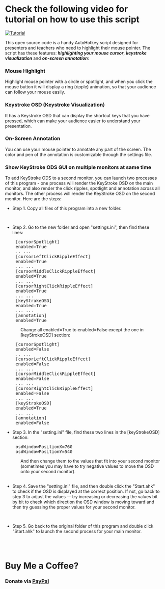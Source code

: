 # Check the following video for tutorial on how to use this script
[![Tutorial](https://i.imgur.com/sxbuLpc.jpeg)](https://youtu.be/lpEFMcIbyjg "Tutorial")


This open source code is a handy AutoHotkey script designed for presenters and teachers who need to highlight their mouse pointer. The script has these features: ***highlighting your mouse cursor***, ***keystroke visualization*** and ***on-screen annotation***:

### Mouse Highlight
Highlight mouse pointer with a circle or spotlight, and when you click the mouse button it will display a ring (ripple) animation, so that your audience can follow your mouse easily.

### Keystroke OSD (Keystroke Visualization)
It has a Keystroke OSD that can display the shortcut keys that you have pressed, which can make your audience easier to understand your presentation. 

### On-Screen Annotation
You can use your mouse pointer to annotate any part of the screen. The color and pen of the annotation is customizable through the settings file.

### Show KeyStroke ODS GUI on multiple monitors at same time

To add KeyStroke ODS to a second monitor, you can launch two processes of this program - one process will render the KeyStroke OSD on the main monitor, and also render the click ripples, spotlight and annotation across all monitors. The other process will render the KeyStroke OSD on the second monitor. Here are the steps:

* Step 1. Copy all files of this program into a new folder.
<br>

* Step 2. Go to the new folder and open "settings.ini", then find these lines:
<pre>
	[cursorSpotlight]
	enabled=True
	.. ...
	[cursorLeftClickRippleEffect]
	enabled=True
	... ...
	[cursorMiddleClickRippleEffect]
	enabled=True
	... ...
	[cursorRightClickRippleEffect]
	enabled=True
	... ...
	[keyStrokeOSD]
	enabled=True
	... ...
	[annotation]
	enabled=True
</pre>
<div style="padding-left:50px">Change all enabled=True to enabled=False except the one in [keyStrokeOSD] section:</div>
<pre>
	[cursorSpotlight]
	enabled=False
	.. ...
	[cursorLeftClickRippleEffect]
	enabled=False
	... ...
	[cursorMiddleClickRippleEffect]
	enabled=False
	... ...
	[cursorRightClickRippleEffect]
	enabled=False
	... ...
	[keyStrokeOSD]
	enabled=True
	... ...
	[annotation]
	enabled=False
</pre>

* Step 3. In the "setting.ini" file, find these two lines in the [keyStrokeOSD] section:
<pre>
	osdWindowPositionX=760
	osdWindowPositionY=540
</pre>
<div style="padding-left:50px">And then change them to the values that fit into your second monitor (sometimes you may have to try negative values to move the OSD onto your second monitor).</div>
<br>

* Step 4. Save the "setting.ini" file, and then double click the "Start.ahk" to check if the OSD is displayed at the correct position. If not, go back to step 3 to adjust the values -- try increasing or decreasing the values bit by bit to check which direction the OSD window is moving toward and then try guessing the proper values for your second monitor.
<br>

* Step 5. Go back to the original folder of this program and double click "Start.ahk" to launch the second process for your main monitor.

<br/>
<br/>



# Buy Me a Coffee?
### Donate via [PayPal](https://www.paypal.com/donate/?business=JY46S54HME9LQ&no_recurring=0&item_name=Buy+the+Hard+Working+Developer+a+cup+of+coffee+or+tea+%3A%29&currency_code=USD)